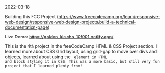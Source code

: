 2022-03-18

Building this FCC Project (https://www.freecodecamp.org/learn/responsive-web-design/responsive-web-design-projects/build-a-technical-documentation-page)

Live Demo: https://golden-kleicha-10f991.netlify.app/

This is the 4th project in the freeCodeCamp HTML & CSS Project section. I learned more about CSS Grid layout, using grid-gap to move over divs and objects, learned about using the <code> element in HTML and block styling it in CSS. This was a more basic, but still very fun project that I learned plenty from!